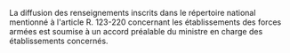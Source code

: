 La diffusion des renseignements inscrits dans le répertoire national mentionné à l'article R. 123-220 concernant les établissements des forces armées est soumise à un accord préalable du ministre en charge des établissements concernés.


